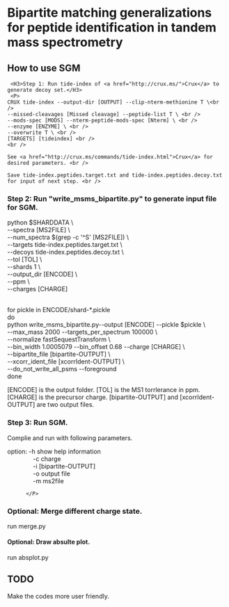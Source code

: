 

<HTML>
   <HEAD>
      <TITLE>a       
      </TITLE>
    <!-- Bootstrap Core CSS -->
	<link rel="stylesheet" href="assets/css/bootstrap.css" rel="stylesheet">
	<!-- Template CSS -->
	<link rel="stylesheet" href="assets/css/animate.css" rel="stylesheet">
	<link rel="stylesheet" href="assets/css/font-awesome.css" rel="stylesheet">
	<link rel="stylesheet" href="assets/css/nexus.css" rel="stylesheet">
	<link rel="stylesheet" href="assets/css/responsive.css" rel="stylesheet">
	<link rel="stylesheet" href="assets/css/custom.css" rel="stylesheet">
	<!-- Google Fonts-->
	<link href="http://fonts.googleapis.com/css?family=Lato:400,300" rel="stylesheet" type="text/css">
	<link href="http://fonts.googleapis.com/css?family=Open+Sans:400,300" rel="stylesheet" type="text/css">
    
   </HEAD>
<BODY>
<div id="content" class="container">

<script type="text/javascript" async
  src="https://cdn.mathjax.org/mathjax/latest/MathJax.js?config=AM_CHTML"></script>


  <H1> Bipartite matching generalizations for peptide identification in tandem mass spectrometry</H1>
  <H2> How to use SGM </H2>
  
     <H3>Step 1: Run tide-index of <a href="http://crux.ms/">Crux</a> to generate decoy set.</H3>
     <P>
    CRUX tide-index --output-dir [OUTPUT] --clip-nterm-methionine T \<br /> 
    --missed-cleavages [Missed cleavage] --peptide-list T \ <br />
    --mods-spec [MODS] --nterm-peptide-mods-spec [Nterm] \ <br />    
    --enzyme [ENZYME] \ <br />
    --overwrite T \ <br />
    [TARGETS] [tideindex] <br />
    <br />

    See <a href="http://crux.ms/commands/tide-index.html">Crux</a> for desired parameters. <br />

    Save tide-index.peptides.target.txt and tide-index.peptides.decoy.txt for input of next step. <br />

  </P>
   

   <H3>Step 2: Run "write_msms_bipartite.py" to generate input file for SGM. </H3>
  <P>

  python $SHARDDATA \ <br />
    --spectra [MS2FILE] \ <br /> 
    --num_spectra $(grep -c '^S' [MS2FILE]) \ <br />
    --targets tide-index.peptides.target.txt \ <br />
    --decoys tide-index.peptides.decoy.txt \ <br />
    --tol [TOL] \ <br />
    --shards 1 \ <br />
    --output_dir [ENCODE] \ <br />
    --ppm \ <br />
    --charges [CHARGE] <br /> <br />

  for pickle in ENCODE/shard-*.pickle <br />
  do <br />
    python write_msms_bipartite.py--output [ENCODE] --pickle $pickle \ <br />
    --max_mass 2000 --targets_per_spectrum 100000 \ <br />
    --normalize fastSequestTransform  \ <br />
    --bin_width 1.0005079 --bin_offset 0.68 --charge [CHARGE] \ <br />
    --bipartite_file [bipartite-OUTPUT] \ <br />
    --xcorr_ident_file [xcorrIdent-OUTPUT] \ <br />
    --do_not_write_all_psms --foreground <br />
  done <br />

  [ENCODE] is the output folder. [TOL] is the MS1 torrlerance in ppm. [CHARGE] is the precursor charge. [bipartite-OUTPUT] and [xcorrIdent-OUTPUT] are two output files.

  </P>
 <H3>Step 3: Run SGM. </H3>
 Complie and run with following parameters.
 </P>
option: -h  show help information <br />
<span style="display:inline-block; width: 55;"></span>        -c  charge <br />
<span style="display:inline-block; width: 55;"></span>          -i  [bipartite-OUTPUT] <br />
<span style="display:inline-block; width: 55;"></span>          -o  output file <br />
<span style="display:inline-block; width: 55;"></span>          -m  ms2file <br />

          </P>

<H3>Optional: Merge different charge state. </H3>
<P>run merge.py</P>

<H4>Optional: Draw absulte plot. </H3>
<P>run absplot.py</P>
<H2> TODO </H2>

<P>Make the codes more user friendly. </P>


</div>
</BODY>
</HTML>



